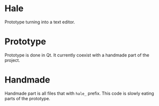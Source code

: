 # Hale

Prototype turning into a text editor.

# Prototype

Prototype is done in Qt. It currently coexist with a handmade part of the project.

# Handmade

Handmade part is all files that with `hale_` prefix. This code is slowly eating parts of the prototype.
